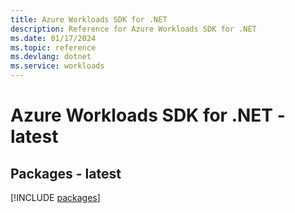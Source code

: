 ```yaml
---
title: Azure Workloads SDK for .NET
description: Reference for Azure Workloads SDK for .NET
ms.date: 01/17/2024
ms.topic: reference
ms.devlang: dotnet
ms.service: workloads
---
```

# Azure Workloads SDK for .NET - latest
## Packages - latest
[!INCLUDE [packages](workloads-index.md)]